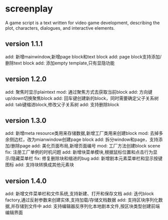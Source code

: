 # screenplay
A game script is a text written for video game development, describing the plot, characters, dialogues, and interactive elements.

## version 1.1.1
add: 新增mainwindow,新增page block和text block
add: page block支持添加/删除text block
add: 添加empty template,只有显隐功能

## version 1.2.0
add: 聚焦时显示plaintext
mod: 通过聚焦方式去获取当前block
add: 方向键up/down切换聚焦block
add: 回车键创建新的block，同时需要确定父子关系树
add: tab键缩进block,修改父子关系树
add: 支持删除block

## version 1.3.0
add: 新增meta resource类用来存储数据,新增工厂类用来创建block
mod: 去掉多余侧边栏，改为mianwindow创建page block
add: 拆分window和page，支持添加/删除page
add: 美化页面布局,新增页面编号
mod: 工厂方法创建block scene
fix: 注册工厂单例的时机问题
add: 新增块菜单模块,根据鼠标位置和点击行为显示/隐藏菜单栏
fix: 修复删除块和缩进的bug
add: 新增剧本元素菜单栏和显示按键图标
add: 支持块转换成其他元素块

## version 1.4.0
add: 新增文件菜单栏和文件系统,支持新建、打开和保存文档
add: 迭代block factory,通过反射参数来创建实体,支持加载/存储文档数据
add: 支持区块序列化数据,并存储到文件中
add: 支持编辑器反序列化本地剧本文件,按区块类型创建前端编辑界面
